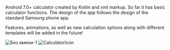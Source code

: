 Android 7.0+ calculator created by Kotlin and xml markup. So far it has basic calculator functions. The design of the app follows the design of the standard Samsung phone app.

Features, animations, as well as new calculation options along with different templates will be added in the future!

![Без имени-1](https://github.com/user-attachments/assets/1035d985-fe40-4f84-aadd-bfafcb45cffe)  ![CalculatorIcon](https://github.com/user-attachments/assets/1869a3c4-95ff-4784-a7db-c67c0378c7ca)

